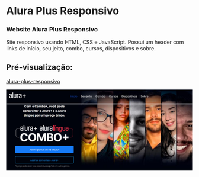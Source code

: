 # Alura Plus Responsivo
### Website Alura Plus Responsivo

 <p>Site responsivo usando HTML, CSS e JavaScript. Possui um header com links de início, seu jeito, combo, cursos, dispositivos e sobre.</p>

## Pré-visualização:

[alura-plus-responsivo](https://alura-plus-responsive.netlify.app/)

<div align="center"><img src="img/aluraplus-header.png" width=auto>
</div>
